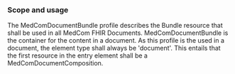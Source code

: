 ### Scope and usage 

The MedComDocumentBundle profile describes the Bundle resource that shall be used in all MedCom FHIR Documents. MedComDocumentBundle is the container for the content in a document. As this profile is the used in a document, the element type shall always be 'document'. This entails that the first resource in the entry element shall be a MedComDocumentComposition.
